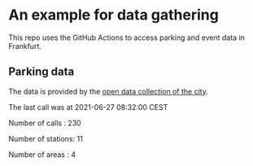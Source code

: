 # An example for data gathering

This repo uses the GitHub Actions to access parking and event data in Frankfurt.

## Parking data
The data is provided by the [open data collection of the city](https://www.offenedaten.frankfurt.de/).

The last call was at 2021-06-27 08:32:00 CEST

Number of calls   : 230

Number of stations:  11

Number of areas   :   4

